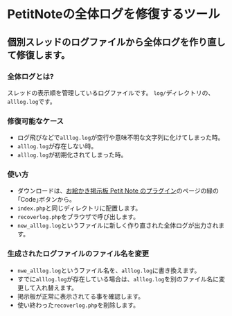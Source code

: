 # PetitNoteの全体ログを修復するツール
## 個別スレッドのログファイルから全体ログを作り直して修復します。

### 全体ログとは?
スレッドの表示順を管理しているログファイルです。
`log/`ディレクトリの、`alllog.log`です。  

### 修復可能なケース
- ログ飛びなどで`alllog.log`が空行や意味不明な文字列に化けてしまった時。
- `alllog.log`が存在しない時。
- `alllog.log`が初期化されてしまった時。
### 使い方
- ダウンロードは、[お絵かき掲示板 Petit Note のプラグイン](https://github.com/satopian/PetitNote_plugin)のページの緑の｢Code｣ボタンから。  
- `index.php`と同じディレクトリに配置します。
- `recoverlog.php`をブラウザで呼び出します。
- `new_alllog.log`というファイルに新しく作り直された全体ログが出力されます。

### 生成されたログファイルのファイル名を変更

- `nwe_alllog.log`というファイル名を、`alllog.log`に書き換えます。
- すでに`alllog.log`が存在している場合は、`alllog.log`を別のファイル名に変更して入れ替えます。
- 掲示板が正常に表示されてる事を確認します。
- 使い終わった`recoverlog.php`を削除します。
